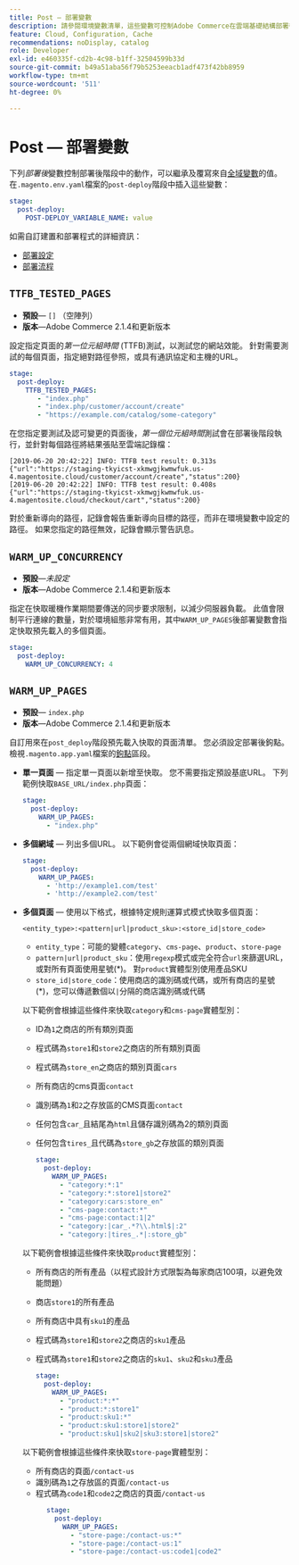 ```yaml
---
title: Post — 部署變數
description: 請參閱環境變數清單，這些變數可控制Adobe Commerce在雲端基礎結構部署後階段的動作。
feature: Cloud, Configuration, Cache
recommendations: noDisplay, catalog
role: Developer
exl-id: e460335f-cd2b-4c98-b1ff-32504599b33d
source-git-commit: b49a51aba56f79b5253eeacb1adf473f42bb8959
workflow-type: tm+mt
source-wordcount: '511'
ht-degree: 0%

---
```


# Post — 部署變數

下列&#x200B;_部署後_&#x200B;變數控制部署後階段中的動作，可以繼承及覆寫來自[全域變數](variables-global.md)的值。 在`.magento.env.yaml`檔案的`post-deploy`階段中插入這些變數：

```yaml
stage:
  post-deploy:
    POST-DEPLOY_VARIABLE_NAME: value
```

如需自訂建置和部署程式的詳細資訊：

- [部署設定](configure-env-yaml.md)
- [部署流程](../deploy/process.md)

## `TTFB_TESTED_PAGES`

- **預設**— `[]` （空陣列）
- **版本**—Adobe Commerce 2.1.4和更新版本

設定指定頁面的&#x200B;_第一位元組時間_ (TTFB)測試，以測試您的網站效能。 針對需要測試的每個頁面，指定絕對路徑參照，或具有通訊協定和主機的URL。

```yaml
stage:
  post-deploy:
    TTFB_TESTED_PAGES:
       - "index.php"
       - "index.php/customer/account/create"
       - "https://example.com/catalog/some-category"
```

在您指定要測試及認可變更的頁面後，_第一個位元組時間_&#x200B;測試會在部署後階段執行，並針對每個路徑將結果張貼至雲端記錄檔：

```
[2019-06-20 20:42:22] INFO: TTFB test result: 0.313s {"url":"https://staging-tkyicst-xkmwgjkwmwfuk.us-4.magentosite.cloud/customer/account/create","status":200}
[2019-06-20 20:42:22] INFO: TTFB test result: 0.408s {"url":"https://staging-tkyicst-xkmwgjkwmwfuk.us-4.magentosite.cloud/checkout/cart","status":200}
```

對於重新導向的路徑，記錄會報告重新導向目標的路徑，而非在環境變數中設定的路徑。 如果您指定的路徑無效，記錄會顯示警告訊息。

## `WARM_UP_CONCURRENCY`

- **預設**—_未設定_
- **版本**—Adobe Commerce 2.1.4和更新版本

指定在快取暖機作業期間要傳送的同步要求限制，以減少伺服器負載。 此值會限制平行連線的數量，對於環境組態非常有用，其中`WARM_UP_PAGES`後部署變數會指定快取預先載入的多個頁面。

```yaml
stage:
  post-deploy:
    WARM_UP_CONCURRENCY: 4
```

## `WARM_UP_PAGES`

- **預設**— `index.php`
- **版本**—Adobe Commerce 2.1.4和更新版本

自訂用來在`post_deploy`階段預先載入快取的頁面清單。 您必須設定部署後鉤點。 檢視`.magento.app.yaml`檔案的[鉤點](../application/hooks-property.md)區段。

- **單一頁面** — 指定單一頁面以新增至快取。 您不需要指定預設基底URL。 下列範例快取`BASE_URL/index.php`頁面：

  ```yaml
  stage:
    post-deploy:
      WARM_UP_PAGES:
        - "index.php"
  ```

- **多個網域** — 列出多個URL。 以下範例會從兩個網域快取頁面：

  ```yaml
  stage:
    post-deploy:
      WARM_UP_PAGES:
        - 'http://example1.com/test'
        - 'http://example2.com/test'
  ```

- **多個頁面** — 使用以下格式，根據特定規則運算式模式快取多個頁面：

  ```
  <entity_type>:<pattern|url|product_sku>:<store_id|store_code>
  ```

   - `entity_type`：可能的變體`category`、`cms-page`、`product`、`store-page`
   - `pattern|url|product_sku`：使用`regexp`模式或完全符合`url`來篩選URL，或對所有頁面使用星號(\*)。 對`product`實體型別使用產品SKU
   - `store_id|store_code`：使用商店的識別碼或代碼，或所有商店的星號(\*)，您可以傳遞數個以`|`分隔的商店識別碼或代碼

  以下範例會根據這些條件來快取`category`和`cms-page`實體型別：
   - ID為`1`之商店的所有類別頁面
   - 程式碼為`store1`和`store2`之商店的所有類別頁面
   - 程式碼為`store_en`之商店的類別頁面`cars`
   - 所有商店的cms頁面`contact`
   - 識別碼為`1`和`2`之存放區的CMS頁面`contact`
   - 任何包含`car_`且結尾為`html`且儲存識別碼為2的類別頁面
   - 任何包含`tires_`且代碼為`store_gb`之存放區的類別頁面

     ```yaml
     stage:
       post-deploy:
         WARM_UP_PAGES:
           - "category:*:1"
           - "category:*:store1|store2"
           - "category:cars:store_en"
           - "cms-page:contact:*"
           - "cms-page:contact:1|2"
           - "category:|car_.*?\\.html$|:2"
           - "category:|tires_.*|:store_gb"
     ```

  以下範例會根據這些條件來快取`product`實體型別：
   - 所有商店的所有產品（以程式設計方式限製為每家商店100項，以避免效能問題）
   - 商店`store1`的所有產品
   - 所有商店中具有`sku1`的產品
   - 程式碼為`store1`和`store2`之商店的`sku1`產品
   - 程式碼為`store1`和`store2`之商店的`sku1`、`sku2`和`sku3`產品

     ```yaml
     stage:
       post-deploy:
         WARM_UP_PAGES:
           - "product:*:*"
           - "product:*:store1"
           - "product:sku1:*"
           - "product:sku1:store1|store2"
           - "product:sku1|sku2|sku3:store1|store2"
     ```

  以下範例會根據這些條件來快取`store-page`實體型別：
   - 所有商店的頁面`/contact-us`
   - 識別碼為`1`之存放區的頁面`/contact-us`
   - 程式碼為`code1`和`code2`之商店的頁面`/contact-us`

  ```yaml
        stage:
          post-deploy:
            WARM_UP_PAGES:
              - "store-page:/contact-us:*"
              - "store-page:/contact-us:1"
              - "store-page:/contact-us:code1|code2"
  ```
